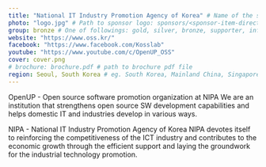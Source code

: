 ```yaml
---
title: "National IT Industry Promotion Agency of Korea" # Name of the sponsor
photo: "logo.jpg" # Path to sponsor logo: sponsors/<sponsor-item-directory>/logo.png
group: bronze # One of followings: gold, silver, bronze, supporter, infra, record, videoi18n, swag, partner
website: "https://www.oss.kr/"
facebook: "https://www.facebook.com/Kosslab"
youtube: "https://www.youtube.com/c/OpenUP_OSS"
cover: cover.png
# brochure: brochure.pdf # path to brochure pdf file
region: Seoul, South Korea # eg. South Korea, Mainland China, Singapore, Hong Kong, Taiwan ...
---
```

OpenUP - Open source software promotion organization at NIPA
We are an institution that strengthens open source SW development capabilities and helps domestic IT and industries develop in various ways.

NIPA - National IT Industry Promotion Agency of Korea
NIPA devotes itself to reinforcing the competitiveness of the ICT industry and contributes to the economic growth through the efficient support and laying the groundwork for the industrial technology promotion.